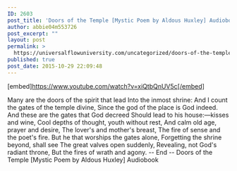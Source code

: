 ```yaml
---
ID: 2603
post_title: 'Doors of the Temple [Mystic Poem by Aldous Huxley] Audiobook'
author: abbie04m553726
post_excerpt: ""
layout: post
permalink: >
  https://universalflowuniversity.com/uncategorized/doors-of-the-temple-mystic-poem-by-aldous-huxley-audiobook/
published: true
post_date: 2015-10-29 22:09:48
---
```

[embed]https://www.youtube.com/watch?v=xiQtbQnUV5c[/embed]<br>
<p>Many are the doors of the spirit that lead
Into the inmost shrine:
And I count the gates of the temple divine,
Since the god of the place is God indeed.
And these are the gates that God decreed
Should lead to his house:—kisses and wine,
Cool depths of thought, youth without rest,
And calm old age, prayer and desire,
The lover's and mother's breast,
The fire of sense and the poet's fire.
But he that worships the gates alone,
Forgetting the shrine beyond, shall see
The great valves open suddenly,
Revealing, not God's radiant throne,
But the fires of wrath and agony.
-- End --
Doors of the Temple [Mystic Poem by Aldous Huxley] Audiobook</p>